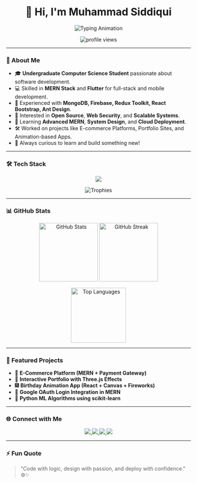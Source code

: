 <h1 align="center">👋 Hi, I'm Muhammad Siddiqui</h1>

<p align="center">
  <img src="https://readme-typing-svg.herokuapp.com?font=Fira+Code&size=24&pause=1000&color=00C2FF&center=true&vCenter=true&width=600&lines=MERN+Stack+Developer+%F0%9F%92%BB;Computer+Science+Student+%F0%9F%8E%93;Full+Stack+Web+Developer+%F0%9F%9A%80" alt="Typing Animation" />
</p>

<p align="center">
  <img src="https://komarev.com/ghpvc/?username=muhammadsiddiqui07&label=Profile%20Views&color=blueviolet&style=flat" alt="profile views"/>
</p>

---

### 🧠 About Me

* 🎓 **Undergraduate Computer Science Student** passionate about software development.
* 💻 Skilled in **MERN Stack** and **Flutter** for full-stack and mobile development.
* 🧩 Experienced with **MongoDB, Firebase, Redux Toolkit, React Bootstrap, Ant Design**.
* 🚀 Interested in **Open Source**, **Web Security**, and **Scalable Systems**.
* 🧠 Learning **Advanced MERN**, **System Design**, and **Cloud Deployment**.
* 🛠️ Worked on projects like E-commerce Platforms, Portfolio Sites, and Animation-based Apps.
* 🌱 Always curious to learn and build something new!

---

### 🛠️ Tech Stack

<p align="center">
  <img src="https://skillicons.dev/icons?i=html,css,js,react,redux,bootstrap,tailwind,nodejs,express,mongodb,git,github,firebase,python,flutter,c,cpp" />
</p>

<p align="center">
  <img src="https://github-profile-trophy.vercel.app/?username=muhammadsiddiqui07&theme=tokyonight&no-frame=true&row=1&column=6" alt="Trophies" />
</p>

---

### 📊 GitHub Stats

<p align="center">
  <img src="https://github-readme-stats.vercel.app/api?username=muhammadsiddiqui07&show_icons=true&theme=tokyonight" alt="GitHub Stats" height="160"/>
  <img src="https://github-readme-streak-stats.herokuapp.com/?user=muhammadsiddiqui07&theme=tokyonight" alt="GitHub Streak" height="160"/>
</p>

<p align="center">
  <img src="https://github-readme-stats.vercel.app/api/top-langs/?username=muhammadsiddiqui07&layout=compact&theme=tokyonight" alt="Top Languages" height="150"/>
</p>

---

### 🚀 Featured Projects

* 🛒 **E-Commerce Platform (MERN + Payment Gateway)**
* 🎨 **Interactive Portfolio with Three.js Effects**
* 🎆 **Birthday Animation App (React + Canvas + Fireworks)**
* 🔐 **Google OAuth Login Integration in MERN**
* 🧮 **Python ML Algorithms using scikit-learn**

---

### 🌐 Connect with Me

<p align="center">
  <a href="https://muhammadsiddiqui07.github.io/MS-Portfolio/" target="_blank">
    <img src="https://img.shields.io/badge/Portfolio-%230077B5.svg?style=for-the-badge&logo=google-chrome&logoColor=white" />
  </a>
  <a href="mailto:muhammadsiddiqui1410@gmail.com">
    <img src="https://img.shields.io/badge/Email-D14836?style=for-the-badge&logo=gmail&logoColor=white" />
  </a>
  <a href="tel:+923363293562">
    <img src="https://img.shields.io/badge/Phone-%2325D366.svg?style=for-the-badge&logo=whatsapp&logoColor=white" />
  </a>
  <a href="https://www.linkedin.com/in/muhammadsiddiqui07" target="_blank">
    <img src="https://img.shields.io/badge/LinkedIn-%230077B5.svg?style=for-the-badge&logo=linkedin&logoColor=white" />
  </a>
</p>

---

### ⚡ Fun Quote

> "Code with logic, design with passion, and deploy with confidence." ⚙️✨
